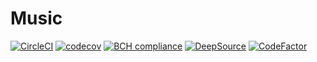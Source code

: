 # Music

[![CircleCI](https://circleci.com/gh/Assone/Music.svg?style=svg)](https://circleci.com/gh/Assone/Music)
[![codecov](https://codecov.io/gh/Assone/Music/branch/main/graph/badge.svg?token=J0RGV1L91A)](https://codecov.io/gh/Assone/Music)
[![BCH compliance](https://bettercodehub.com/edge/badge/Assone/Music?branch=main)](https://bettercodehub.com/)
[![DeepSource](https://deepsource.io/gh/Assone/Music.svg/?label=active+issues&show_trend=true)](https://deepsource.io/gh/Assone/Music/?ref=repository-badge)
[![CodeFactor](https://www.codefactor.io/repository/github/assone/music/badge)](https://www.codefactor.io/repository/github/assone/music)
